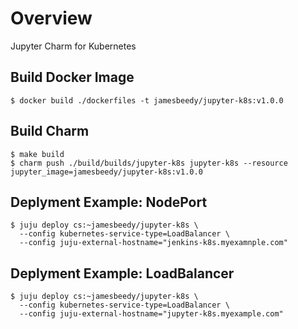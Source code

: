 # Overview

Jupyter Charm for Kubernetes


## Build Docker Image

    $ docker build ./dockerfiles -t jamesbeedy/jupyter-k8s:v1.0.0

## Build Charm

    $ make build
    $ charm push ./build/builds/jupyter-k8s jupyter-k8s --resource jupyter_image=jamesbeedy/jupyter-k8s:v1.0.0

## Deplyment Example: NodePort

    $ juju deploy cs:~jamesbeedy/jupyter-k8s \
      --config kubernetes-service-type=LoadBalancer \
      --config juju-external-hostname="jenkins-k8s.myexamnple.com"


## Deplyment Example: LoadBalancer

    $ juju deploy cs:~jamesbeedy/jupyter-k8s \
      --config kubernetes-service-type=LoadBalancer \
      --config juju-external-hostname="jupyter-k8s.myexample.com"

